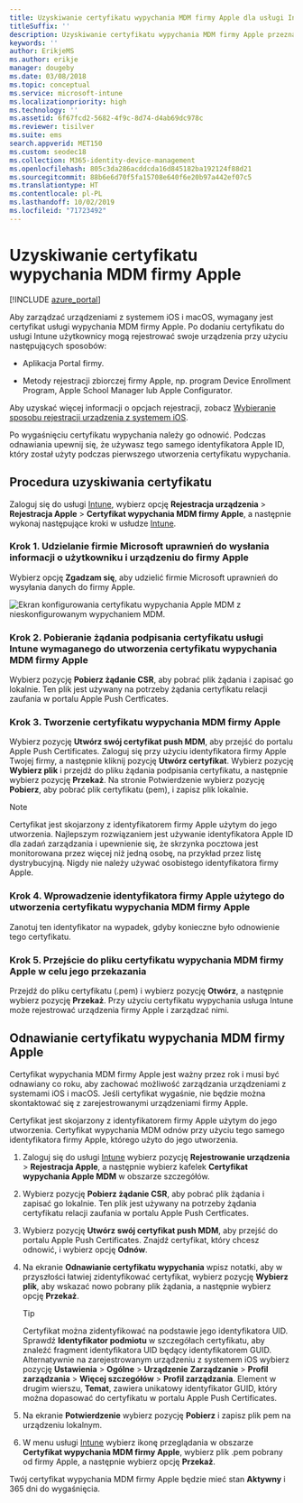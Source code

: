 ```yaml
---
title: Uzyskiwanie certyfikatu wypychania MDM firmy Apple dla usługi Intune
titleSuffix: ''
description: Uzyskiwanie certyfikatu wypychania MDM firmy Apple przeznaczonego do zarządzania urządzeniami z systemem iOS za pomocą usługi Intune.
keywords: ''
author: ErikjeMS
ms.author: erikje
manager: dougeby
ms.date: 03/08/2018
ms.topic: conceptual
ms.service: microsoft-intune
ms.localizationpriority: high
ms.technology: ''
ms.assetid: 6f67fcd2-5682-4f9c-8d74-d4ab69dc978c
ms.reviewer: tisilver
ms.suite: ems
search.appverid: MET150
ms.custom: seodec18
ms.collection: M365-identity-device-management
ms.openlocfilehash: 805c3da286acddcda16d845182ba192124f88d21
ms.sourcegitcommit: 88b6e6d70f5fa15708e640f6e20b97a442ef07c5
ms.translationtype: HT
ms.contentlocale: pl-PL
ms.lasthandoff: 10/02/2019
ms.locfileid: "71723492"
---
```

# <a name="get-an-apple-mdm-push-certificate"></a>Uzyskiwanie certyfikatu wypychania MDM firmy Apple

[!INCLUDE [azure_portal](../includes/azure_portal.md)]

Aby zarządzać urządzeniami z systemem iOS i macOS, wymagany jest certyfikat usługi wypychania MDM firmy Apple. Po dodaniu certyfikatu do usługi Intune użytkownicy mogą rejestrować swoje urządzenia przy użyciu następujących sposobów:

- Aplikacja Portal firmy.

- Metody rejestracji zbiorczej firmy Apple, np. program Device Enrollment Program, Apple School Manager lub Apple Configurator.

Aby uzyskać więcej informacji o opcjach rejestracji, zobacz [Wybieranie sposobu rejestracji urządzenia z systemem iOS](ios-enroll.md).

Po wygaśnięciu certyfikatu wypychania należy go odnowić. Podczas odnawiania upewnij się, że używasz tego samego identyfikatora Apple ID, który został użyty podczas pierwszego utworzenia certyfikatu wypychania.


## <a name="steps-to-get-your-certificate"></a>Procedura uzyskiwania certyfikatu
Zaloguj się do usługi [Intune](https://go.microsoft.com/fwlink/?linkid=2090973), wybierz opcję **Rejestracja urządzenia** > **Rejestracja Apple** > **Certyfikat wypychania MDM firmy Apple**, a następnie wykonaj następujące kroki w usłudze [Intune](https://go.microsoft.com/fwlink/?linkid=2090973).

### <a name="step-1-grant-microsoft-permission-to-send-user-and-device-information-to-apple"></a>Krok 1. Udzielanie firmie Microsoft uprawnień do wysłania informacji o użytkowniku i urządzeniu do firmy Apple
Wybierz opcję **Zgadzam się**, aby udzielić firmie Microsoft uprawnień do wysyłania danych do firmy Apple.

![Ekran konfigurowania certyfikatu wypychania Apple MDM z nieskonfigurowanym wypychaniem MDM.](./media/apple-mdm-push-certificate-get/create-mdm-push-certificate.png)

### <a name="step-2-download-the-intune-certificate-signing-request-required-to-create-an-apple-mdm-push-certificate"></a>Krok 2. Pobieranie żądania podpisania certyfikatu usługi Intune wymaganego do utworzenia certyfikatu wypychania MDM firmy Apple
Wybierz pozycję **Pobierz żądanie CSR**, aby pobrać plik żądania i zapisać go lokalnie. Ten plik jest używany na potrzeby żądania certyfikatu relacji zaufania w portalu Apple Push Certficates.

### <a name="step-3-create-an-apple-mdm-push-certificate"></a>Krok 3. Tworzenie certyfikatu wypychania MDM firmy Apple
Wybierz pozycję **Utwórz swój certyfikat push MDM**, aby przejść do portalu Apple Push Certificates. Zaloguj się przy użyciu identyfikatora firmy Apple Twojej firmy, a następnie kliknij pozycję **Utwórz certyfikat**. Wybierz pozycję **Wybierz plik** i przejdź do pliku żądania podpisania certyfikatu, a następnie wybierz pozycję **Przekaż**. Na stronie Potwierdzenie wybierz pozycję **Pobierz**, aby pobrać plik certyfikatu (pem), i zapisz plik lokalnie.

> [!NOTE]
> Certyfikat jest skojarzony z identyfikatorem firmy Apple użytym do jego utworzenia. Najlepszym rozwiązaniem jest używanie identyfikatora Apple ID dla zadań zarządzania i upewnienie się, że skrzynka pocztowa jest monitorowana przez więcej niż jedną osobę, na przykład przez listę dystrybucyjną. Nigdy nie należy używać osobistego identyfikatora firmy Apple.

### <a name="step-4-enter-the-apple-id-used-to-create-your-apple-mdm-push-certificate"></a>Krok 4. Wprowadzenie identyfikatora firmy Apple użytego do utworzenia certyfikatu wypychania MDM firmy Apple
Zanotuj ten identyfikator na wypadek, gdyby konieczne było odnowienie tego certyfikatu.

### <a name="step-5-browse-to-your-apple-mdm-push-certificate-to-upload"></a>Krok 5. Przejście do pliku certyfikatu wypychania MDM firmy Apple w celu jego przekazania
Przejdź do pliku certyfikatu (.pem) i wybierz pozycję **Otwórz**, a następnie wybierz pozycję **Przekaż**. Przy użyciu certyfikatu wypychania usługa Intune może rejestrować urządzenia firmy Apple i zarządzać nimi.

## <a name="renew-apple-mdm-push-certificate"></a>Odnawianie certyfikatu wypychania MDM firmy Apple
Certyfikat wypychania MDM firmy Apple jest ważny przez rok i musi być odnawiany co roku, aby zachować możliwość zarządzania urządzeniami z systemami iOS i macOS. Jeśli certyfikat wygaśnie, nie będzie można skontaktować się z zarejestrowanymi urządzeniami firmy Apple.

Certyfikat jest skojarzony z identyfikatorem firmy Apple użytym do jego utworzenia. Certyfikat wypychania MDM odnów przy użyciu tego samego identyfikatora firmy Apple, którego użyto do jego utworzenia.

1. Zaloguj się do usługi [Intune](https://go.microsoft.com/fwlink/?linkid=2090973) wybierz pozycję **Rejestrowanie urządzenia** > **Rejestracja Apple**, a następnie wybierz kafelek **Certyfikat wypychania Apple MDM** w obszarze szczegółów.
2. Wybierz pozycję **Pobierz żądanie CSR**, aby pobrać plik żądania i zapisać go lokalnie. Ten plik jest używany na potrzeby żądania certyfikatu relacji zaufania w portalu Apple Push Certficates.
3. Wybierz pozycję **Utwórz swój certyfikat push MDM**, aby przejść do portalu Apple Push Certificates. Znajdź certyfikat, który chcesz odnowić, i wybierz opcję **Odnów**.
4. Na ekranie **Odnawianie certyfikatu wypychania** wpisz notatki, aby w przyszłości łatwiej zidentyfikować certyfikat, wybierz pozycję **Wybierz plik**, aby wskazać nowo pobrany plik żądania, a następnie wybierz opcję **Przekaż**.
   > [!TIP]
   > Certyfikat można zidentyfikować na podstawie jego identyfikatora UID. Sprawdź **Identyfikator podmiotu** w szczegółach certyfikatu, aby znaleźć fragment identyfikatora UID będący identyfikatorem GUID. Alternatywnie na zarejestrowanym urządzeniu z systemem iOS wybierz pozycję **Ustawienia** > **Ogólne** > **Urządzenie** **Zarządzanie** > **Profil zarządzania** > **Więcej szczegółów** > **Profil zarządzania**. Element w drugim wierszu, **Temat**, zawiera unikatowy identyfikator GUID, który można dopasować do certyfikatu w portalu Apple Push Certificates.
 
6. Na ekranie **Potwierdzenie** wybierz pozycję **Pobierz** i zapisz plik pem na urządzeniu lokalnym.
7. W menu usługi [Intune](https://go.microsoft.com/fwlink/?linkid=2090973) wybierz ikonę przeglądania w obszarze **Certyfikat wypychania MDM firmy Apple**, wybierz plik .pem pobrany od firmy Apple, a następnie wybierz opcję **Przekaż**.

Twój certyfikat wypychania MDM firmy Apple będzie mieć stan **Aktywny** i 365 dni do wygaśnięcia.
